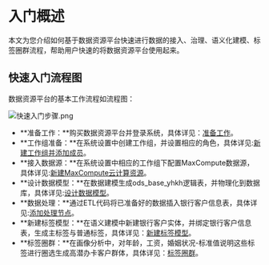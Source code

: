 # 入门概述

本文为您介绍如何基于数据资源平台快速进行数据的接入、治理、语义化建模、标签圈群流程，帮助用户快速的将数据资源平台使用起来。

## 快速入门流程图

数据资源平台的基本工作流程如流程图：

![快速入门步骤.png](https://static-aliyun-doc.oss-accelerate.aliyuncs.com/assets/img/zh-CN/3538054261/p286888.png)

-   **准备工作：**购买数据资源平台并登录系统，具体详见：[准备工作](/cn.zh-CN/快速入门/准备工作.md)。
-   **工作组准备：**在系统设置中创建工作组，并设置相应的角色，具体详见:[新建工作组并添加成员](/cn.zh-CN/快速入门/新建工作组并添加成员.md)。
-   **接入数据源：**在系统设置中相应的工作组下配置MaxCompute数据源，具体详见:[新建MaxCompute云计算资源](/cn.zh-CN/快速入门/新建MaxCompute云计算资源.md)。
-   **设计数据模型：**在数据建模生成ods\_base\_yhkh逻辑表，并物理化到数据库，具体详见:[设计数据模型](/cn.zh-CN/快速入门/设计数据模型.md)。
-   **数据处理：**通过ETL代码将已准备好的数据插入银行客户信息表，具体详见:[添加处理节点](/cn.zh-CN/快速入门/添加处理节点.md)。
-   **新建标签模型：**在语义建模中新建银行客户实体，并绑定银行客户信息表，生成主标签与普通标签，具体详见：[新建标签模型](/cn.zh-CN/快速入门/新建标签模型.md)。
-   **标签圈群：**在画像分析中，对年龄，工资，婚姻状况-标准值说明这些标签进行圈选生成高潜办卡客户群体，具体详见：[标签圈群](/cn.zh-CN/快速入门/标签圈群.md)。

